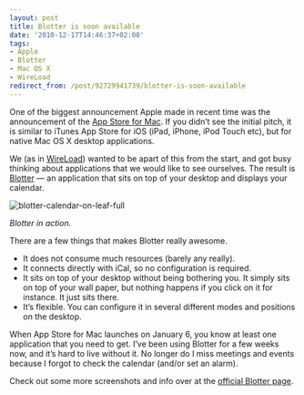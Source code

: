 ```yaml
---
layout: post
title: Blotter is soon available
date: '2010-12-17T14:46:37+02:00'
tags:
- Apple
- Blotter
- Mac OS X
- WireLoad
redirect_from: /post/92729941739/blotter-is-soon-available
---
```

One of the biggest announcement Apple made in recent time was the announcement of the [App Store for Mac](http://www.apple.com/mac/app-store/). If you didn’t see the initial pitch, it is similar to iTunes App Store for iOS (iPad, iPhone, iPod Touch etc), but for native Mac OS X desktop applications.

We (as in [WireLoad](http://wireload.net)) wanted to be apart of this from the start, and got busy thinking about applications that we would like to see ourselves. The result is [Blotter](http://www.blotterapp.com) — an application that sits on top of your desktop and displays your calendar.

![](http://viktorpetersson.com/wp-content/uploads/2010/12/blotter-calendar-on-leaf-full-600x375.jpg "blotter-calendar-on-leaf-full")  

_Blotter in action._

There are a few things that makes Blotter really awesome.

*   It does not consume much resources (barely any really).
*   It connects directly with iCal, so no configuration is required.
*   It sits on top of your desktop without being bothering you. It simply sits on top of your wall paper, but nothing happens if you click on it for instance. It just sits there.
*   It’s flexible. You can configure it in several different modes and positions on the desktop.

When App Store for Mac launches on January 6, you know at least one application that you need to get. I’ve been using Blotter for a few weeks now, and it’s hard to live without it. No longer do I miss meetings and events because I forgot to check the calendar (and/or set an alarm).

Check out some more screenshots and info over at the [official Blotter page](http://www.blotterapp.com/).
